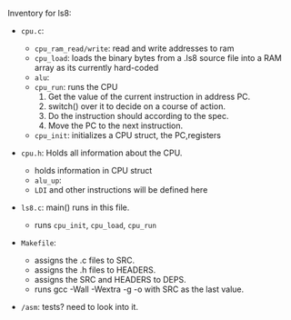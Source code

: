 Inventory for ls8:
* `cpu.c`: 
  * `cpu_ram_read/write`: read and write addresses to ram
  * `cpu_load`: loads the binary bytes from a .ls8 source file into a RAM array as its currently hard-coded
  * `alu`:
  * `cpu_run`: runs the CPU
    1. Get the value of the current instruction in address PC.
    2. switch() over it to decide on a course of action.
    3. Do the instruction should according to the spec.
    4. Move the PC to the next instruction.
  * `cpu_init`: initializes a CPU struct, the PC,registers

* `cpu.h`: Holds all information about the CPU.
  * holds information in CPU struct
  * `alu_up`:
  * `LDI` and other instructions will be defined here
* `ls8.c`: main() runs in this file.
  * runs `cpu_init`, `cpu_load`, `cpu_run`
* `Makefile`: 
  * assigns the .c files to SRC.
  * assigns the .h files to HEADERS.
  * assigns the SRC and HEADERS to DEPS.
  * runs gcc -Wall -Wextra -g -o with SRC as the last value.
* `/asm`: tests?  need to look into it.